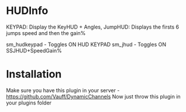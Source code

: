 # HUDInfo
KEYPAD: Display the KeyHUD + Angles, JumpHUD: Displays the firsts 6 jumps speed and then the gain%

sm_hudkeypad - Toggles ON HUD KEYPAD
sm_jhud - Toggles ON SSJHUD+SpeedGain%

# Installation
Make sure you have this plugin in your server - https://github.com/Vauff/DynamicChannels
Now just throw this plugin in your plugins folder
